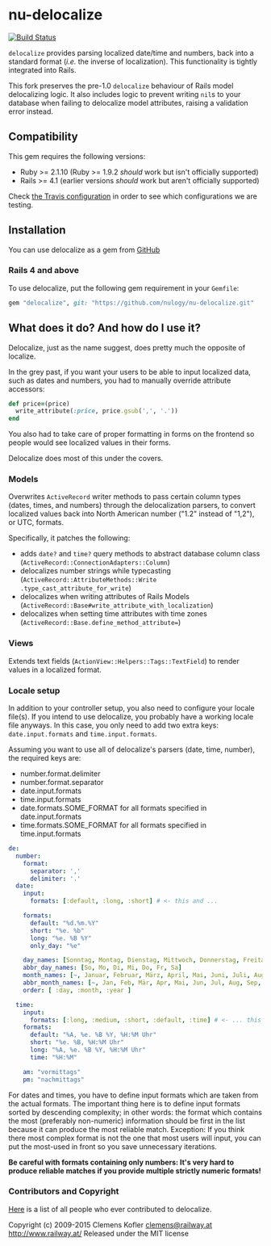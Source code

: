 # nu-delocalize

[![Build Status](https://travis-ci.org/nulogy/nu-delocalize.svg?branch=master)](https://travis-ci.org/nulogy/nu-delocalize)

`delocalize` provides parsing localized date/time and numbers, back into a standard format (*i.e.* the inverse of localization). This functionality is tightly integrated into Rails.

This fork preserves the pre-1.0 `delocalize` behaviour of Rails model delocalizing logic. It also includes logic to prevent writing `nil`s to your database when failing to delocalize model attributes, raising a validation error instead.

## Compatibility

This gem requires the following versions:

* Ruby >= 2.1.10 (Ruby >= 1.9.2 *should* work but isn't officially supported)
* Rails >= 4.1 (earlier versions *should* work but aren't officially supported)

Check [the Travis configuration](https://github.com/nulogy/nu-delocalize/blob/master/.travis.yml) in order to see which configurations we are testing.

## Installation

You can use delocalize as a gem from [GitHub](https://github.com/nulogy/nu-delocalize)

### Rails 4 and above

To use delocalize, put the following gem requirement in your `Gemfile`:

```ruby
gem "delocalize", git: "https://github.com/nulogy/nu-delocalize.git"
```

## What does it do? And how do I use it?

Delocalize, just as the name suggest, does pretty much the opposite of localize.

In the grey past, if you want your users to be able to input localized data, such as dates and numbers, you had to manually override attribute accessors:

```ruby
def price=(price)
  write_attribute(:price, price.gsub(',', '.'))
end
```

You also had to take care of proper formatting in forms on the frontend so people would see localized values in their forms.

Delocalize does most of this under the covers.

### Models

Overwrites `ActiveRecord` writer methods to pass certain column types (dates, times, and numbers) through the delocalization parsers, to convert localized values back into North American number ("1.2" instead of "1,2"), or UTC, formats.

Specifically, it patches the following:

- adds `date?` and `time?` query methods to abstract database column class (`ActiveRecord::ConnectionAdapters::Column`)
- delocalizes number strings while typecasting (`ActiveRecord::AttributeMethods::Write
.type_cast_attribute_for_write`)
- delocalizes when writing attributes of Rails Models (`ActiveRecord::Base#write_attribute_with_localization`)
- delocalizes when setting time attributes with time zones (`ActiveRecord::Base.define_method_attribute=`)

### Views

Extends text fields (`ActionView::Helpers::Tags::TextField`) to render values in a localized format.

### Locale setup

In addition to your controller setup, you also need to configure your locale file(s). If you intend to use delocalize, you probably have a working locale file anyways. In this case, you only need to add two extra keys: `date.input.formats` and `time.input.formats`.

Assuming you want to use all of delocalize's parsers (date, time, number), the required keys are:
* number.format.delimiter
* number.format.separator
* date.input.formats
* time.input.formats
* date.formats.SOME_FORMAT for all formats specified in date.input.formats
* time.formats.SOME_FORMAT for all formats specified in time.input.formats

```yml
de:
  number:
    format:
      separator: ','
      delimiter: '.'
  date:
    input:
      formats: [:default, :long, :short] # <- this and ...

    formats:
      default: "%d.%m.%Y"
      short: "%e. %b"
      long: "%e. %B %Y"
      only_day: "%e"

    day_names: [Sonntag, Montag, Dienstag, Mittwoch, Donnerstag, Freitag, Samstag]
    abbr_day_names: [So, Mo, Di, Mi, Do, Fr, Sa]
    month_names: [~, Januar, Februar, März, April, Mai, Juni, Juli, August, September, Oktober, November, Dezember]
    abbr_month_names: [~, Jan, Feb, Mär, Apr, Mai, Jun, Jul, Aug, Sep, Okt, Nov, Dez]
    order: [ :day, :month, :year ]

  time:
    input:
      formats: [:long, :medium, :short, :default, :time] # <- ... this are the only non-standard keys
    formats:
      default: "%A, %e. %B %Y, %H:%M Uhr"
      short: "%e. %B, %H:%M Uhr"
      long: "%A, %e. %B %Y, %H:%M Uhr"
      time: "%H:%M"

    am: "vormittags"
    pm: "nachmittags"
```

For dates and times, you have to define input formats which are taken from the actual formats. The important thing here is to define input formats sorted by descending complexity; in other words: the format which contains the most (preferably non-numeric) information should be first in the list because it can produce the most reliable match. Exception: If you think there most complex format is not the one that most users will input, you can put the most-used in front so you save unnecessary iterations.

**Be careful with formats containing only numbers: It's very hard to produce reliable matches if you provide multiple strictly numeric formats!**

### Contributors and Copyright

[Here](https://github.com/nulogy/nu-delocalize/graphs/contributors) is a list of all people who ever contributed to delocalize.

Copyright (c) 2009-2015 Clemens Kofler <clemens@railway.at>
<http://www.railway.at/>
Released under the MIT license
